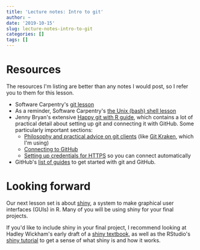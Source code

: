 ```yaml
---
title: 'Lecture notes: Intro to git'
author: ~
date: '2019-10-15'
slug: lecture-notes-intro-to-git
categories: []
tags: []
---
```


# Resources

The resources I'm listing are better than any notes I would post, so I refer you to them for this lesson.

* Software Carpentry's [git lesson](http://swcarpentry.github.io/git-novice/)
* As a reminder, Software Carpentry's [the Unix (bash) shell lesson](http://swcarpentry.github.io/shell-novice/)
* Jenny Bryan's extensive [Happy git with R guide](https://happygitwithr.com/), which contains a lot of practical detail about setting up git and connecting it with GitHub. Some particularly important sections:
    - [Philosophy and practical advice on git clients](https://happygitwithr.com/git-client.html) (like [Git Kraken](https://www.gitkraken.com/), which I'm using)
    - [Connecting to GitHub](https://happygitwithr.com/push-pull-github.html) 
    - [Setting up credentials for HTTPS](https://happygitwithr.com/credential-caching.html) so you can connect automatically
* GitHub's [list of guides](https://guides.github.com/) to get started with git and GitHub.

# Looking forward

Our next lesson set is about [shiny](https://shiny.rstudio.com/), a system to make graphical user interfaces (GUIs) in R. Many of you will be using shiny for your final projects.

If you'd like to include shiny in your final project, I recommend looking at Hadley Wickham's early draft of a [shiny textbook](https://mastering-shiny.org/), as well as the RStudio's [shiny tutorial](https://shiny.rstudio.com/tutorial/) to get a sense of what shiny is and how it works.

